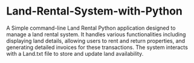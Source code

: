 # Land-Rental-System-with-Python
A Simple command-line Land Rental Python application designed to manage a land rental system. It handles various functionalities including displaying land details, allowing users to rent and return properties, and generating detailed invoices for these transactions. The system interacts with a Land.txt file to store and update land availability.
